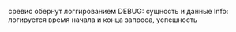 сревис обернут логгированием
DEBUG: сущность и данные
Info: логируется время начала и конца запроса, успешность
